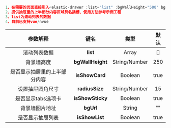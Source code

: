 ```javascript
1、在需要的页面直接引入<elastic-drawer :list="list" :bgWallHeight="500" bgUrl="背景墙图片地址"></elastic-drawer>
2、提供抽屉里的上半部分内容区域具名插槽、使用方法参考示例工程
3、list为滚动列表的数据
4、目前已支持vue/nvue
```

|      参数解释      |        键名        |       类型      |  默认  |
| :------------: | :--------------: | :-----------: | :--: |
|     滚动列表数据     |     **list**     |     Array     |  \[] |
|      背景墙高度     | **bgWallHeight** | String/Number |  250 |
| 是否显示抽屉里的上半部分内容 |  **isShowCard**  |    Boolean    | true |
|    设置抽屉圆角尺寸    |  **radiusSize**  | String/Number |  15  |
|   是否显示tabs选项卡  | **isShowSticky** |    Boolean    | true |
|     背景墙图片地址    |     **bgUrl**    |     String    |  ""  |
|    是否显示抽屉列表    |  **isShowList**  |    Boolean    | true |


